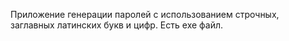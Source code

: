 Приложение генерации паролей с использованием строчных, заглавных латинских букв и цифр.
Есть exe файл.
